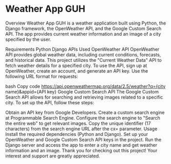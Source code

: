 # Weather App GUH

Overview
Weather App GUH is a weather application built using Python, the Django framework, the OpenWeather API, and the Google Custom Search API. The app provides current weather information and an image of a city specified by the user.

Requirements
Python
Django
APIs Used
OpenWeather API
OpenWeather API provides global weather data, including current conditions, forecasts, and historical data. This project utilizes the "Current Weather Data" API to fetch weather details for a specified city. To use the API, sign up at OpenWeather, create an account, and generate an API key. Use the following URL format for requests:

bash
Copy code
https://api.openweathermap.org/data/2.5/weather?q={city name}&appid={API key}
Google Custom Search API
The Google Custom Search API allows for searching and retrieving images related to a specific city. To set up the API, follow these steps:

Obtain an API key from Google Developers.
Create a custom search engine at Programmable Search Engine.
Configure the search engine to "Search the entire web" to get relevant images. Copy the unique identifier (17 characters) from the search engine URL after the cx= parameter.
Usage
Install the required dependencies (Python and Django).
Set up your OpenWeather and Google Custom Search API keys in the project.
Run the Django server and access the app to enter a city name and get weather information and an image.
Thank you for checking out this project! Your interest and support are greatly appreciated.

